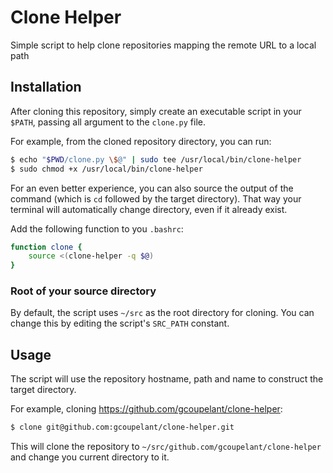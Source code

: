 # Clone Helper

Simple script to help clone repositories mapping the remote URL to a local path

## Installation

After cloning this repository, simply create an executable script in your `$PATH`, passing all argument to the `clone.py` file.

For example, from the cloned repository directory, you can run:

```bash
$ echo "$PWD/clone.py \$@" | sudo tee /usr/local/bin/clone-helper
$ sudo chmod +x /usr/local/bin/clone-helper
```

For an even better experience, you can also source the output of the command (which is `cd` followed by the target directory).
That way your terminal will automatically change directory, even if it already exist.

Add the following function to you `.bashrc`:
```bash
function clone {
    source <(clone-helper -q $@)
}
```

### Root of your source directory

By default, the script uses `~/src` as the root directory for cloning. You can change this by editing the script's `SRC_PATH` constant.

## Usage

The script will use the repository hostname, path and name to construct the target directory.

For example, cloning https://github.com/gcoupelant/clone-helper:

```bash
$ clone git@github.com:gcoupelant/clone-helper.git
```

This will clone the repository to `~/src/github.com/gcoupelant/clone-helper` and change you current directory to it.
